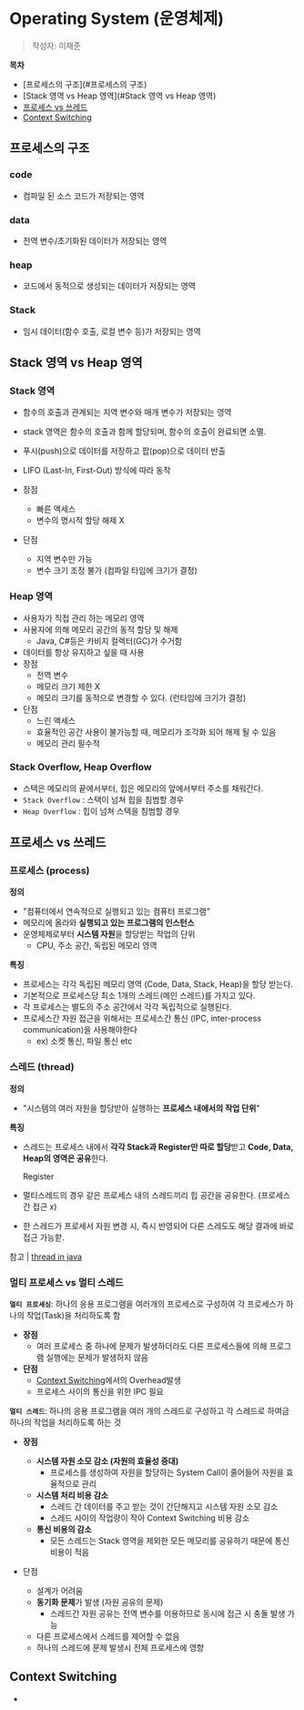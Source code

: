 # Operating System (운영체제)

> 작성자: 이재준



**목차**

* [프로세스의 구조](#프로세스의 구조)
* [Stack 영역 vs Heap 영역](#Stack 영역 vs Heap 영역)
* [프로세스 vs 쓰레드](#프로세스-vs-쓰레드)
* [Context Switching](#Context-Switching)



## 프로세스의 구조

### code

* 컴파일 된 소스 코드가 저장되는 영역

### data

* 전역 변수/초기화된 데이터가 저장되는 영역

### heap

* 코드에서 동적으로 생성되는 데이터가 저장되는 영역

### Stack

* 임시 데이터(함수 호출, 로컬 변수 등)가 저장되는 영역

## Stack 영역 vs Heap 영역

### Stack 영역

* 함수의 호출과 관계되는 지역  변수와 매개 변수가 저장되는 영역
* stack 영역은 함수의 호출과 함께 할당되며, 함수의 호출이 완료되면 소멸.
* 푸시(push)으로 데이터를 저장하고 팝(pop)으로 데이터 반출
* LIFO (Last-In, First-Out) 방식에 따라 동작

* 장점
  * 빠른 액세스
  * 변수의 명시적 할당 해제 X
* 단점
  * 지역 변수만 가능
  * 변수 크기 조정 불가 (컴파일 타임에 크기가 결정)

### Heap 영역

* 사용자가 직접 관리 하는 메모리 영역
* 사용자에 의해 메모리 공간의 동적 할당 및 해제
  * Java, C#등은 카비지 컬렉터(GC)가 수거함
* 데이터를 항상 유지하고 싶을 때 사용
* 장점
  * 전역 변수
  * 메모리 크기 제한 X
  * 메모리 크기를 동적으로 변경할 수 있다. (런타임에 크기가 결정)
* 단점
  * 느린 액세스
  * 효율적인 공간 사용이 불가능할 때, 메모리가 조각화 되어 해제 될 수 있음
  * 메모리 관리 필수적

### Stack Overflow, Heap Overflow

* 스택은 메모리의 끝에서부터, 힙은 메모리의 앞에서부터 주소를 채워간다.
* `Stack Overflow` : 스택이 넘쳐 힙을 침범할 경우
* `Heap Overflow` : 힙이 넘쳐 스택을 침범할 경우

## 프로세스 vs 쓰레드

### 프로세스 (process)

**정의**

* "컴퓨터에서 연속적으로 실행되고 있는 컴퓨터 프로그램"
* 메모리에 올라와 **실행되고 있는 프로그램의 인스턴스**
* 운영체제로부터 **시스템 자원**을 할당받는 작업의 단위
  * CPU, 주소 공간, 독립된 메모리 영역

**특징**

* 프로세스는 각각 독립된 메모리 영역 (Code, Data, Stack, Heap)을 할당 받는다.
* 기본적으로 프로세스당 최소 1개의 스레드(메인 스레드)를 가지고 있다.
* 각 프로세스는 별도의 주소 공간에서 각각 독립적으로 실행된다.
* 프로세스간 자원 접근을 위해서는 프로세스간 통신 (IPC, inter-process communication)을 사용해야한다
  * ex) 소켓 통신, 파일 통신 etc
  
  

### **스레드 (thread)**

**정의**

* "시스템의 여러 자원을 할당받아 실행하는 **프로세스 내에서의 작업 단위**"

**특징**

* 스레드는 프로세스 내에서 **각각 Stack과 Register만 따로 할당**받고 **Code, Data, Heap의 영역은 공유**한다.

  Register
* 멀티스레드의 경우 같은 프로세스 내의 스레드끼리 힙 공간을 공유한다. (프로세스 간 접근 x)
* 한 스레드가 프로세서 자원 변경 시, 즉시 반영되어 다른 스레도도 해당 결과에 바로 접근 가능핟.



참고 |  [thread in java](https://github.com/jayl2sw/Computer-Science/tree/master/contents/programming/java)



### 멀티 프로세스 vs 멀티 스레드

**`멀티 프로세싱`**: 하나의 응용 프로그램을 여러개의 프로세스로 구성하여 각 프로세스가 하나의 작업(Task)을 처리하도록 함 

* **장점** 
  * 여러 프로세스 중 하나에 문제가 발생하더라도 다른 프로세스들에 의해 프로그램 실행에는 문제가 발생하지 않음
* **단점**
  * [Context Switching](#Context-Switching)에서의 Overhead발생
  * 프로세스 사이의 통신을 위한 IPC 필요



**`멀티 스레드`**: 하나의 응용 프로그램을 여러 개의 스레드로 구성하고 각 스레드로 하여금 하나의 작업을 처리하도록 하는 것

* **장점**
  * **시스템 자원 소모 감소 (자원의 효율성 증대)**
    * 프로세스를 생성하여 자원을 할당하는 System Call이 줄어들어 자원을 효율적으로 관리
  * **시스템 처리 비용 감소**
    * 스레드 간 데이터를 주고 받는 것이 간단해지고 시스템 자원 소모 감소
    * 스레드 사이의 작업량이 작아 Context Switching 비용 감소
  * **통신 비용의 감소**
    * 모든 스레드는 Stack 영역을 제외한 모든 메모리를 공유하기 때문에 통신 비용이 적음

* 단점
  * 설계가 어려움
  * **동기화 문제**가 발생 (자원 공유의 문제)
    * 스레드간 자원 공유는 전역 변수를 이용하므로 동시에 접근 시 충돌 발생 가능
  * 다른 프로세스에서 스레드를 제어할 수 없음
  * 하나의 스레드에 문제 발생시 전체 프로세스에 영향





## Context Switching

* 